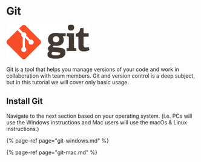 # Git

![](../.gitbook/assets/git.png)

Git is a tool that helps you manage versions of your code and work in collaboration with team members. Git and version control is a deep subject, but in this tutorial we will cover only basic usage.

## Install Git

Navigate to the next section based on your operating system. \(i.e. PCs will use the Windows instructions and Mac users will use the macOs & Linux instructions.\)

{% page-ref page="git-windows.md" %}

{% page-ref page="git-mac.md" %}

